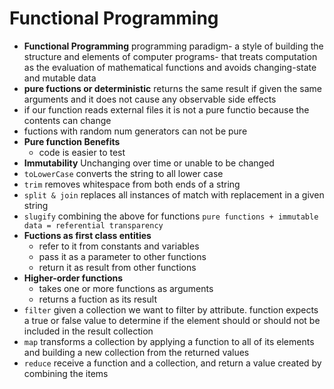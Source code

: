 # Functional Programming

- **Functional Programming** programming paradigm- a style of building the structure and elements of computer programs- that treats computation as the evaluation of mathematical functions and avoids changing-state and mutable data
- **pure fuctions or deterministic** returns the same result if given the same arguments and it does not cause any observable side effects
- if our function reads external files it is not a pure functio because the contents can change
- fuctions with random num generators can not be pure
- **Pure function Benefits**
  - code is easier to test
- **Immutability** Unchanging over time or unable to be changed
- `toLowerCase` converts the string to all lower case
- `trim` removes whitespace from both ends of a string
- `split & join` replaces all instances of match with replacement in a given string
- `slugify` combining the above for functions
`pure functions + immutable data = referential transparency`
- **Fuctions as first class entities**
  - refer to it from constants and variables
  - pass it as a parameter to other functions
  - return it as result from other functions
- **Higher-order functions**
  - takes one or more functions as arguments
  - returns a fuction as its result
- `filter` given a collection we want to filter by attribute. function expects a true or false value to determine if the element should or should not be included in the result collection
- `map` transforms a collection by applying a function to all of its elements and building a new collection from the returned values
- `reduce` receive a function and a collection, and return a value created by combining the items
